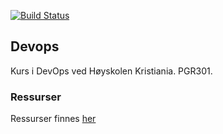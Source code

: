[![Build Status](https://travis-ci.com/grojon18/devops-project.svg?branch=master)](https://travis-ci.com/grojon18/devops-project)

## Devops 
Kurs i DevOps ved Høyskolen Kristiania. PGR301.

### Ressurser
Ressurser finnes [her](https://github.com/PGR301-2020)